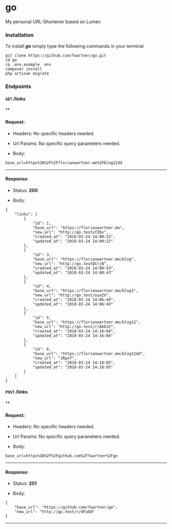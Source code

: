 # go
My personal URL-Shortener based on Lumen

### Installation

To install ***go*** simply type the following commands in your terminal

```
git clone https://github.com/fwartner/go.git
cd go
cp .env.example .env
composer install
php artisan migrate
```

### Endpoints

#### `GET` /links

**

#### Request:

+ Headers:
    No specific headers needed.

+ Url Params:
    No specific query parameters needed.

+ Body:
```
base_url=https%3A%2F%2Fflorianwartner.me%2Fblog12dd
```

***


#### Response:

+ Status: **200**

+ Body:
```
{
    "links": [
        {
            "id": 1,
            "base_url": "https://florianwartner.me",
            "new_url": "http://go.testxfZbx",
            "created_at": "2018-03-24 14:00:22",
            "updated_at": "2018-03-24 14:00:22"
        },
        {
            "id": 3,
            "base_url": "https://florianwartner.me/blog",
            "new_url": "http://go.testQCrjN",
            "created_at": "2018-03-24 14:00:43",
            "updated_at": "2018-03-24 14:00:43"
        },
        {
            "id": 4,
            "base_url": "https://florianwartner.me/blog1",
            "new_url": "http://go.test/oyaZV",
            "created_at": "2018-03-24 14:06:49",
            "updated_at": "2018-03-24 14:06:49"
        },
        {
            "id": 5,
            "base_url": "https://florianwartner.me/blog12",
            "new_url": "http://go.test/r/Abb32",
            "created_at": "2018-03-24 14:16:04",
            "updated_at": "2018-03-24 14:16:04"
        },
        {
            "id": 6,
            "base_url": "https://florianwartner.me/blog12dd",
            "new_url": "JRpn7",
            "created_at": "2018-03-24 14:18:05",
            "updated_at": "2018-03-24 14:18:05"
        }
    ]
}
```

#### `POST` /links

**

#### Request:

+ Headers:
    No specific headers needed.

+ Url Params:
    No specific query parameters needed.

+ Body:
```
base_url=https%3A%2F%2Fgithub.com%2Ffwartner%2Fgo
```

***


#### Response:

+ Status: **201**

+ Body:
```
{
    "base_url": "https://github.com/fwartner/go",
    "new_url": "http://go.test/r/dFaEW"
}
```
***



